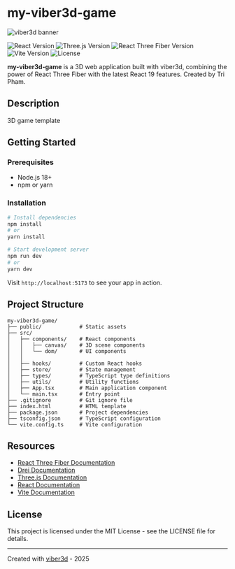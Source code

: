 # my-viber3d-game

![viber3d banner](/public/images/banner.png)

<p>
  <img src="https://img.shields.io/badge/React-19.0.0-blue?style=flat&colorA=18181B&colorB=28CF8D" alt="React Version">
  <img src="https://img.shields.io/badge/Three.js-0.173.0-green?style=flat&colorA=18181B&colorB=28CF8D" alt="Three.js Version">
  <img src="https://img.shields.io/badge/R3F-9.0.4-orange?style=flat&colorA=18181B&colorB=28CF8D" alt="React Three Fiber Version">
  <img src="https://img.shields.io/badge/Vite-6.2.0-purple?style=flat&colorA=18181B&colorB=28CF8D" alt="Vite Version">
  <img src="https://img.shields.io/badge/License-MIT-yellow?style=flat&colorA=18181B&colorB=28CF8D" alt="License">
</p>

**my-viber3d-game** is a 3D web application built with viber3d, combining the power of React Three Fiber with the latest React 19 features. Created by Tri Pham.

## Description

3D game template

## Getting Started

### Prerequisites

- Node.js 18+ 
- npm or yarn

### Installation

```bash
# Install dependencies
npm install
# or
yarn install

# Start development server
npm run dev
# or
yarn dev
```

Visit `http://localhost:5173` to see your app in action.

## Project Structure

```
my-viber3d-game/
├── public/            # Static assets
├── src/
│   ├── components/    # React components
│   │   ├── canvas/    # 3D scene components
│   │   └── dom/       # UI components
│   │   
│   ├── hooks/         # Custom React hooks
│   ├── store/         # State management
│   ├── types/         # TypeScript type definitions
│   ├── utils/         # Utility functions
│   ├── App.tsx        # Main application component
│   └── main.tsx       # Entry point
├── .gitignore         # Git ignore file
├── index.html         # HTML template
├── package.json       # Project dependencies
├── tsconfig.json      # TypeScript configuration
└── vite.config.ts     # Vite configuration
```

## Resources

- [React Three Fiber Documentation](https://docs.pmnd.rs/react-three-fiber)
- [Drei Documentation](https://github.com/pmndrs/drei)
- [Three.js Documentation](https://threejs.org/docs/)
- [React Documentation](https://react.dev/)
- [Vite Documentation](https://vitejs.dev/guide/)

## License

This project is licensed under the MIT License - see the LICENSE file for details.

---

Created with [viber3d](https://github.com/regenrek/viber3d) - 2025 